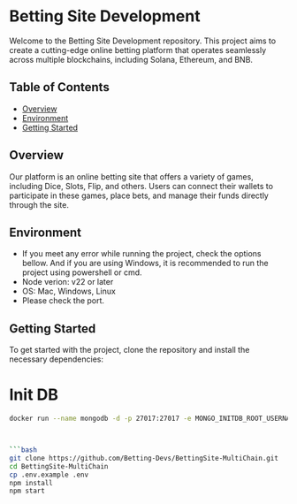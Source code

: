# Betting Site Development

Welcome to the Betting Site Development repository. This project aims to create a cutting-edge online betting platform that operates seamlessly across multiple blockchains, including Solana, Ethereum, and BNB.

## Table of Contents
- [Overview](#overview)
- [Environment](#environment)
- [Getting Started](#getting-started)

## Overview

Our platform is an online betting site that offers a variety of games, including Dice, Slots, Flip, and others. Users can connect their wallets to participate in these games, place bets, and manage their funds directly through the site.

## Environment

- If you meet any error while running the project, check the options bellow.
And if you are using Windows, it is recommended to run the project using powershell or cmd.
- Node verion: v22 or later
- OS: Mac, Windows, Linux
- Please check the port.

## Getting Started

To get started with the project, clone the repository and install the necessary dependencies:

# Init DB
```bash
docker run --name mongodb -d -p 27017:27017 -e MONGO_INITDB_ROOT_USERNAME=admin -e MONGO_INITDB_ROOT_PASSWORD=password mongo:latest



```bash
git clone https://github.com/Betting-Devs/BettingSite-MultiChain.git
cd BettingSite-MultiChain
cp .env.example .env
npm install
npm start


